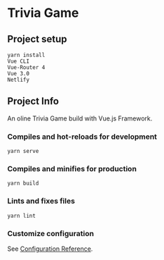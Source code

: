 # Trivia Game

## Project setup
```
yarn install
Vue CLI
Vue-Router 4
Vue 3.0
Netlify
```
## Project Info
An oline Trivia Game build with Vue.js Framework. 
### Compiles and hot-reloads for development
```
yarn serve
```

### Compiles and minifies for production
```
yarn build
```

### Lints and fixes files
```
yarn lint
```

### Customize configuration
See [Configuration Reference](https://cli.vuejs.org/config/).

